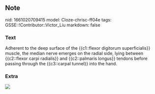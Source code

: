 ## Note
nid: 1661020709415
model: Cloze-chrisc-ff04e
tags: GSSE::!Contributor::Victor_Liu
markdown: false

### Text
Adherent to the deep surface of the {{c1::flexor digitorum superficialis}} muscle, the median nerve emerges on the radial side, lying between {{c2::flexor carpi radialis}} and {{c2::palmaris longus}} tendons before passing through the {{c3::carpal tunnel}} into the hand.

### Extra
<img src="paste-f23c1dbaeb85fd14329b08682759b019281bfa86.jpg">
